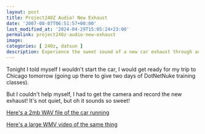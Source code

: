 ```yaml
---
layout: post
title: Project240Z Audio! New Exhaust
date: '2007-08-07T06:51:57+00:00'
last_modified_at: '2024-04-29T15:05:24+23:00'
permalink: project240z-audio-new-exhaust
image: 
categories: [ 240z, datsun ]
description: Experience the sweet sound of a new car exhaust through audio and video, featured in this blog post about a trip to Chicago.
---
```


Tonight I told myself I wouldn't start the car, I would get ready for my trip to Chicago tomorrow (going up there to give two days of DotNetNuke training classes).

But I couldn't help myself, I had to get the camera and record the new exhaust! It's not quiet, but oh it sounds so sweet!

[Here's a 2mb WAV file of the car running](https://www.project240z.com/P240z-8-6.wav)

[Here's a large WMV video of the same thing](https://www.christoc.com/video/8-6-07/P240z-8-6.wmv)



